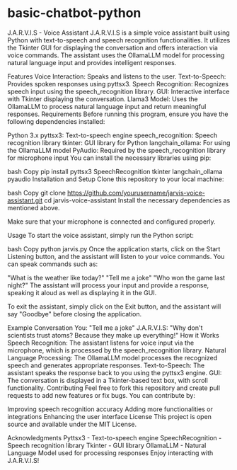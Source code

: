 # basic-chatbot-python
J.A.R.V.I.S - Voice Assistant
J.A.R.V.I.S is a simple voice assistant built using Python with text-to-speech and speech recognition functionalities. It utilizes the Tkinter GUI for displaying the conversation and offers interaction via voice commands. The assistant uses the OllamaLLM model for processing natural language input and provides intelligent responses.

Features
Voice Interaction: Speaks and listens to the user.
Text-to-Speech: Provides spoken responses using pyttsx3.
Speech Recognition: Recognizes speech input using the speech_recognition library.
GUI: Interactive interface with Tkinter displaying the conversation.
Llama3 Model: Uses the OllamaLLM to process natural language input and return meaningful responses.
Requirements
Before running this program, ensure you have the following dependencies installed:

Python 3.x
pyttsx3: Text-to-speech engine
speech_recognition: Speech recognition library
tkinter: GUI library for Python
langchain_ollama: For using the OllamaLLM model
PyAudio: Required by the speech_recognition library for microphone input
You can install the necessary libraries using pip:

bash
Copy
pip install pyttsx3 SpeechRecognition tkinter langchain_ollama pyaudio
Installation and Setup
Clone this repository to your local machine:

bash
Copy
git clone https://github.com/yourusername/jarvis-voice-assistant.git
cd jarvis-voice-assistant
Install the necessary dependencies as mentioned above.

Make sure that your microphone is connected and configured properly.

Usage
To start the voice assistant, simply run the Python script:

bash
Copy
python jarvis.py
Once the application starts, click on the Start Listening button, and the assistant will listen to your voice commands. You can speak commands such as:

"What is the weather like today?"
"Tell me a joke"
"Who won the game last night?"
The assistant will process your input and provide a response, speaking it aloud as well as displaying it in the GUI.

To exit the assistant, simply click on the Exit button, and the assistant will say "Goodbye" before closing the application.

Example Conversation
You: "Tell me a joke"
J.A.R.V.I.S: "Why don't scientists trust atoms? Because they make up everything!"
How it Works
Speech Recognition: The assistant listens for voice input via the microphone, which is processed by the speech_recognition library.
Natural Language Processing: The OllamaLLM model processes the recognized speech and generates appropriate responses.
Text-to-Speech: The assistant speaks the response back to you using the pyttsx3 engine.
GUI: The conversation is displayed in a Tkinter-based text box, with scroll functionality.
Contributing
Feel free to fork this repository and create pull requests to add new features or fix bugs. You can contribute by:

Improving speech recognition accuracy
Adding more functionalities or integrations
Enhancing the user interface
License
This project is open source and available under the MIT License.

Acknowledgments
Pyttsx3 - Text-to-speech engine
SpeechRecognition - Speech recognition library
Tkinter - GUI library
OllamaLLM - Natural Language Model used for processing responses
Enjoy interacting with J.A.R.V.I.S!



